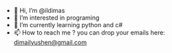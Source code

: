 - 👋 Hi, I’m @ildimas
- 👀 I’m interested in programing
- 🌱 I’m currently learning python and c# 
- 📫 How to reach me ? you can drop your emails here: dimailyushen@gmail.com


